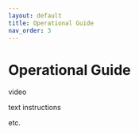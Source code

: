 ```yaml
---
layout: default
title: Operational Guide
nav_order: 3
---
```


# Operational Guide

video

text instructions

etc.

